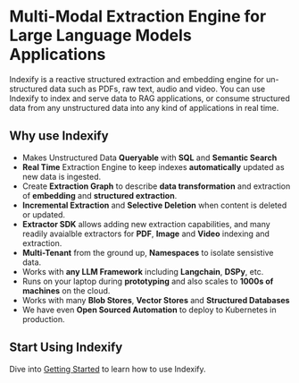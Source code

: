 # Multi-Modal Extraction Engine for Large Language Models Applications

Indexify is a reactive structured extraction and embedding engine for un-structured data such as PDFs, raw text, audio and video. You can use Indexify to index and serve data to RAG applications, or consume structured data from any unstructured data into any kind of applications in real time.

## Why use Indexify

* Makes Unstructured Data **Queryable** with **SQL** and **Semantic Search**
* **Real Time** Extraction Engine to keep indexes **automatically** updated as new data is ingested.
* Create **Extraction Graph** to describe **data transformation** and extraction of **embedding** and **structured extraction**.
* **Incremental Extraction** and **Selective Deletion** when content is deleted or updated.
* **Extractor SDK** allows adding new extraction capabilities, and many readily avaialble extractors for **PDF**, **Image** and **Video** indexing and extraction.
* **Multi-Tenant** from the ground up, **Namespaces** to isolate sensistive data.
* Works with **any LLM Framework** including **Langchain**, **DSPy**, etc.
* Runs on your laptop during **prototyping** and also scales to **1000s of machines** on the cloud.
* Works with many **Blob Stores**, **Vector Stores** and **Structured Databases**
* We have even **Open Sourced Automation** to deploy to Kubernetes in production.

## Start Using Indexify

Dive into [Getting Started](getting_started.md) to learn how to use Indexify.
